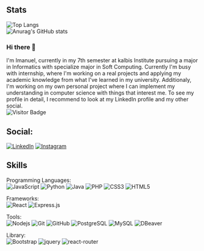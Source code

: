 ## Stats

![Top Langs](https://github-readme-stats.vercel.app/api/top-langs/?username=ZephyyhpeZ&hide=TeX&layout=compact&theme=tokyonight)</br>
![Anurag's GitHub stats](https://github-readme-stats.vercel.app/api?username=ZephyyhpeZ&theme=tokyonight&hide=contribs,prs)





### Hi there 👋

I'm Imanuel, currently in my 7th semester at kalbis Institute pursuing a major in Informatics with specialize major in Soft Computing. Currently I'm busy with internship, where I'm working on a real projects and applying my academic knowledge from what I've learned in my university. Additionaly, I'm working on my own personal project where I can implement my understanding in computer science with things that interest me. To see my profile in detail, I recommend to look at my LinkedIn profile and my other social.
</br>
![Visitor Badge](https://visitor-badge.laobi.icu/badge?page_id=ZephyyhpeZ)
## Social:

[![LinkedIn](https://img.shields.io/badge/linkedin-%230077B5.svg?style=for-the-badge&logo=linkedin&logoColor=white)](www.linkedin.com/in/imanuel-iim)
[![Instagram](https://img.shields.io/badge/Instagram-E4405F?style=for-the-badge&logo=instagram&logoColor=white)](www.linkedin.com/in/imanuel-iim)



## Skills

Programming Languages: <br>
![JavaScript](https://img.shields.io/badge/-JavaScript-black?style=flat-square&logo=javascript)
![Python](https://img.shields.io/badge/-Python-black?style=flat-square&logo=Python)
![Java](https://img.shields.io/badge/-Java-007396?style=flat-square&logo=Java)
![PHP](https://img.shields.io/badge/-Php-black?style=flat-square&logo=Php)
![CSS3](https://img.shields.io/badge/-CSS3-1572B6?style=flat-square&logo=css3)
![HTML5](https://img.shields.io/badge/-HTML5-E34F26?style=flat-square&logo=html5&logoColor=white)

Frameworks: <br>
![React](https://img.shields.io/badge/-React-black?style=flat-square&logo=react)
![Express.js](https://img.shields.io/badge/Express.js-000000?style=flat-square&logo=express&logoColor=white)

Tools: <br>
![Nodejs](https://img.shields.io/badge/-Nodejs-black?style=flat-square&logo=Node.js)
![Git](https://img.shields.io/badge/-Git-black?style=flat-square&logo=git)
![GitHub](https://img.shields.io/badge/-GitHub-181717?style=flat-square&logo=github)
![PostgreSQL](https://img.shields.io/badge/-PostgreSQL-336791?style=flat-square&logo=postgresql)
![MySQL](https://img.shields.io/badge/-MySQL-black?style=flat-square&logo=mysql)
![DBeaver](https://img.shields.io/badge/DBeaver-000000?style=flat-square&logo=dbeaver&logoColor=white)

Library: <br>
![Bootstrap](https://img.shields.io/badge/-Bootstrap-563D7C?style=flat-square&logo=bootstrap)
![jquery](https://img.shields.io/badge/jQuery-0769AD?style=flat-square&logo=jquery&logoColor=white)
![react-router](https://img.shields.io/badge/React_Router-CA4245?style=flat-square&logo=react-router&logoColor=white)

